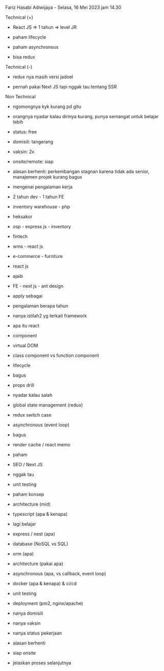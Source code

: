 Fariz Hasabi Adiwijaya - Selasa, 16 Mei 2023 jam 14.30  
  
Technical (+)

- React JS => 1 tahun => level JR  
    
- paham lifecycle  
    
- paham asynchronous  
    
- bisa redux  
    

Technical (-)  

- redux nya masih versi jadoel  
    
- pernah pakai Next JS tapi nggak tau tentang SSR  
    

Non Technical  

- ngomongnya kyk kurang pd gitu  
    
- orangnya nyadar kalau dirinya kurang, punya semangat untuk belajar lebih  
    
- status: free  
    
- domisili: tangerang  
    
- vaksin: 2x  
    
- onsite/remote: siap  
    
- alasan berhenti: perkembangan stagnan karena tidak ada senior, manajemen projek kurang bagus  
    

  

  

- mengenai pengalaman kerja  
    

- 2 tahun dev - 1 tahun FE  
    
- inventory warehouse - php  
    
- heksakor  
    

- osp - express js - inventory  
    

- fintech  
    

- wms - react js  
    

- e-commerce - furniture  
    

- react js  
    

- ajaib  
    

- FE - next js - ant design  
    

- apply sebagai  
    
- pengalaman berapa tahun  
    
- nanya istilah2 yg terkait framework  
    

- apa itu react  
    

- component  
    
- virtual DOM  
    

- class component vs function component  
    
- lifecycle  
    

- bagus  
    

- props drill  
    

- nyadar kalau salah  
    

- global state management (redux)  
    

- redux switch case  
    

- asynchronous (event loop)  
    

- bagus  
    

- render cache / react memo  
    

- paham  
    

- SEO / Next JS  
    

- nggak tau  
    

- unit testing  
    

- paham konsep  
    

- architecture (mid)  
    

- typescript (apa & kenapa)  
    

- lagi belajar  
    

- express / nest (apa)  
    
- database (NoSQL vs SQL)  
    
- orm (apa)  
    
- architecture (pakai apa)  
    
- asynchronous (apa, vs callback, event loop)  
    
- docker (apa & kenapa) & ci/cd  
    
- unit testing  
    
- deployment (pm2, nginx/apache)  
    

- nanya domisili  
    
- nanya vaksin  
    
- nanya status pekerjaan  
    
- alasan berhenti  
    
- siap onsite  
    
- jelaskan proses selanjutnya
